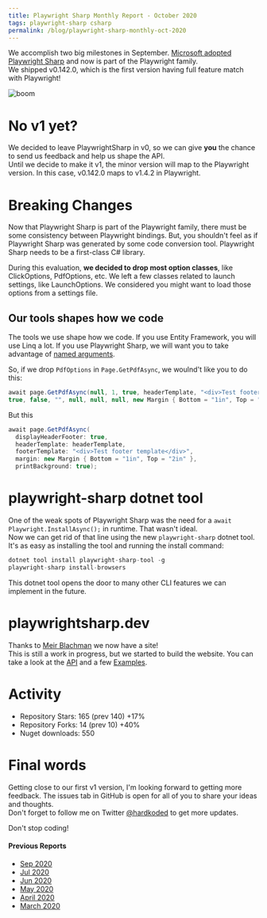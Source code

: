 ```yaml
---
title: Playwright Sharp Monthly Report - October 2020
tags: playwright-sharp csharp
permalink: /blog/playwright-sharp-monthly-oct-2020
---
```


We accomplish two big milestones in September. [Microsoft adopted Playwright Sharp](https://www.hardkoded.com/blog/playwright-sharp-joins-microsoft) and now is part of the Playwright family.  
We shipped v0.142.0,  which is the first version having full feature match with Playwright!

![boom](https://media1.giphy.com/media/PSyqVLhwDvjXO/giphy.gif?cid=ecf05e47ehdpfrsgwhc0yi5v6wzm6o4e543tqj0rbe30ya7v&rid=giphy.gif)

# No v1 yet?

We decided to leave PlaywrightSharp in v0, so we can give **you** the chance to send us feedback and help us shape the API.  
Until we decide to make it v1, the minor version will map to the Playwright version. In this case, v0.142.0 maps to v1.4.2 in Playwright.

# Breaking Changes

Now that Playwright Sharp is part of the Playwright family, there must be some consistency between Playwright bindings. But, you shouldn't feel as if Playwright Sharp was generated by some code conversion tool. Playwright Sharp needs to be a first-class C# library.

During this evaluation, **we decided to drop most option classes**, like ClickOptions, PdfOptions, etc. We left a few classes related to launch settings, like LaunchOptions. We considered you might want to load those options from a settings file.

## Our tools shapes how we code

The tools we use shape how we code. If you use Entity Framework, you will use Linq a lot. If you use Playwright Sharp, we will want you to take advantage of [named arguments](https://docs.microsoft.com/en-us/dotnet/csharp/programming-guide/classes-and-structs/named-and-optional-arguments?WT.mc_id=DT-MVP-5003814).

So, if we drop `PdfOptions` in `Page.GetPdfAsync`, we woulnd't like you to do this:

```cs 
await page.GetPdfAsync(null, 1, true, headerTemplate, "<div>Test footer template</div>", 
true, false, "", null, null, null, new Margin { Bottom = "1in", Top = "2in" }, false);
``` 

But this

```cs
await page.GetPdfAsync(
  displayHeaderFooter: true,
  headerTemplate: headerTemplate,
  footerTemplate: "<div>Test footer template</div>",
  margin: new Margin { Bottom = "1in", Top = "2in" },
  printBackground: true);
```

# playwright-sharp dotnet tool

One of the weak spots of Playwright Sharp was the need for a `await Playwright.InstallAsync();` in runtime. That wasn't ideal.  
Now we can get rid of that line using the new `playwright-sharp` dotnet tool. It's as easy as installing the tool and running the install command:

```cs 
dotnet tool install playwright-sharp-tool -g
playwright-sharp install-browsers
```

This dotnet tool opens the door to many other CLI features we can implement in the future.

# playwrightsharp.dev

Thanks to [Meir Blachman](https://twitter.com/MeirBlachman) we now have a site!  
This is still a work in progress, but we started to build the website. You can take a look at the [API](https://playwrightsharp.dev/api/index.html) and a few [Examples](https://playwrightsharp.dev/examples/index.html).

# Activity

 * Repository Stars: 165 (prev 140) +17%
 * Repository Forks: 14 (prev 10) +40%
 * Nuget downloads: 550

 
# Final words

Getting close to our first v1 version, I'm looking forward to getting more feedback. The issues tab in GitHub is open for all of you to share your ideas and thoughts.  
Don't forget to follow me on Twitter [@hardkoded](https://twitter.com/hardkoded) to get more updates.

Don't stop coding!

#### Previous Reports
 * [Sep 2020](https://www.hardkoded.com/blog/playwright-sharp-monthly-sep-2020)
 * [Jul 2020](https://www.hardkoded.com/blog/playwright-sharp-monthly-jul-2020)
 * [Jun 2020](https://www.hardkoded.com/blog/playwright-sharp-monthly-jun-2020)
 * [May 2020](https://www.hardkoded.com/blog/playwright-sharp-monthly-may-2020)
 * [April 2020](https://www.hardkoded.com/blog/playwright-sharp-monthly-apr-2020)
 * [March 2020](https://www.hardkoded.com/blog/playwright-sharp-monthly-march-2020)
 



